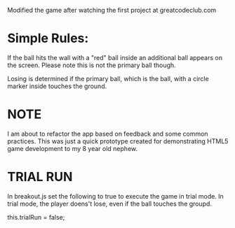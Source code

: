 Modified the game after watching the first project at greatcodeclub.com

Simple Rules:
=================
If the ball hits the wall with a "red" ball inside an additional ball appears on the screen.  Please note this is not the primary ball though.

Losing is determined if the primary ball, which is the ball, with a circle marker inside touches the ground.

NOTE
=======
I am about to refactor the app based on feedback and some common practices.  This was just a quick prototype created for demonstrating HTML5 game development to my 8 year old nephew.

TRIAL RUN
=============
In breakout.js set the following to true to execute the game in trial mode.  In trial mode, the player doens't lose, even if the ball touches the groupd.

this.trialRun = false;


